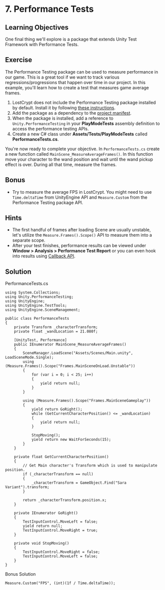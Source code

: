 # 7\. Performance Tests

## Learning Objectives

One final thing we'll explore is a package that extends Unity Test Framework with Performance Tests.

## Exercise

The Performance Testing package can be used to measure performance in our game. This is a great tool if we want to track various regressions/progressions that happen over time in our project. In this example, you'll learn how to create a test that measures game average frames.

1.  LostCrypt does not include the Performance Testing package installed by default. Install it by following [these instructions](https://docs.unity3d.com/Packages/com.unity.test-framework.performance@2.8/manual/index.html).
2.  Add the package as a dependency to the [project manifest](https://docs.unity3d.com/Manual/upm-manifestPrj.html).
3.  When the package is installed, add a reference to `Unity.PerformanceTesting` in your **PlayModeTests** assembly definition to access the performance testing APIs.
4.  Create a new C# class under **Assets/Tests/PlayModeTests** called **PerformanceTests.cs**.

You're now ready to complete your objective. In `PerformanceTests.cs` create a new function called `MainScene_MeasureAverageFrames()`. In this function move your character to the wand position and wait until the wand pickup effect is over. During all that time, measure the frames.  

## Bonus

*   Try to measure the average FPS in LostCrypt. You might need to use `Time.deltaTime` from UnityEngine API and `Measure.Custom` from the Performance Testing package API.

## Hints

*   The first handful of frames after loading Scene are usually unstable, let's utilize the `Measure.Frames().Scope()` API to measure them into a separate scope.
*   After your test finishes, performance results can be viewed under **Window > Analysis > Performance Test Report** or you can even hook into results using [Callback API](https://docs.unity3d.com/Packages/com.unity.test-framework@1.1/manual/extension-get-test-results.html).

## Solution
  
PerformanceTests.cs 
```
using System.Collections;
using Unity.PerformanceTesting;
using UnityEngine;
using UnityEngine.TestTools;
using UnityEngine.SceneManagement;

public class PerformanceTests
{
    private Transform _characterTransform;
    private float _wandLocation = 21.080f;
        
    [UnityTest, Performance]
    public IEnumerator MainScene_MeasureAverageFrames()
    {
        SceneManager.LoadScene("Assets/Scenes/Main.unity", LoadSceneMode.Single);
        using (Measure.Frames().Scope("Frames.MainSceneOnLoad.Unstable"))
        {
            for (var i = 0; i < 25; i++)
            {
                yield return null;
            }
        }

        using (Measure.Frames().Scope("Frames.MainSceneGameplay"))
        {
            yield return GoRight();
            while (GetCurrentCharacterPosition() <= _wandLocation)
            {
                yield return null;
            }

            StopMoving();
            yield return new WaitForSeconds(15);
        }
    }

    private float GetCurrentCharacterPosition()
    {
        // Get Main character's Transform which is used to manipulate position.
        if (_characterTransform == null)
        {
            _characterTransform = GameObject.Find("Sara Variant").transform;
        }

        return _characterTransform.position.x;
    }

    private IEnumerator GoRight()
    {
        TestInputControl.MoveLeft = false;
        yield return null;
        TestInputControl.MoveRight = true;
    }

    private void StopMoving()
    {
        TestInputControl.MoveRight = false;
        TestInputControl.MoveLeft = false;
    }
}
```

Bonus Solution
 
`Measure.Custom("FPS", (int)(1f / Time.deltaTime));`
